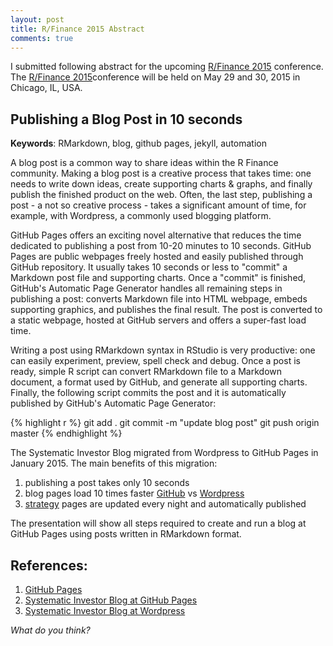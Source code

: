 ```yaml
---
layout: post
title: R/Finance 2015 Abstract
comments: true
---
```


I submitted following abstract for the upcoming [R/Finance 2015](http://www.rinfinance.com/)
conference. The [R/Finance 2015](http://www.rinfinance.com/)conference will be held 
on May 29 and 30, 2015 in Chicago, IL, USA.



Publishing a Blog Post in 10 seconds 
---

**Keywords**: RMarkdown, blog, github pages, jekyll, automation 

A blog post is a common way to share ideas within the R Finance community. 
Making a blog post is a creative process that takes time: one needs to write down ideas, 
create supporting charts & graphs, and finally publish the finished product on the web. 
Often, the last step, publishing a post - a not so creative process - takes a significant 
amount of time, for example, with Wordpress, a commonly used blogging platform.

GitHub Pages offers an exciting novel alternative that reduces the time dedicated to 
publishing a post from 10-20 minutes to 10 seconds. GitHub Pages are public webpages 
freely hosted and easily published through GitHub repository. It usually takes 
10 seconds or less to "commit" a Markdown post file and supporting charts. 
Once a "commit" is finished, GitHub's Automatic Page Generator handles all remaining 
steps in publishing a post: converts Markdown file into HTML webpage, embeds supporting 
graphics, and publishes the final result. The post is converted to a static webpage, 
hosted at GitHub servers and offers a super-fast load time.

Writing a post using RMarkdown syntax in RStudio is very productive: one can easily 
experiment, preview, spell check and debug. Once a post is ready, simple R script 
can convert RMarkdown file to a Markdown document, a format used by GitHub, and 
generate all supporting charts. Finally, the following script commits the post 
and it is automatically published by GitHub's Automatic Page Generator:

{% highlight r %}
git add .
git commit -m "update blog post"
git push origin master
{% endhighlight %}

The Systematic Investor Blog migrated from Wordpress to GitHub Pages in January 2015. 
The main benefits of this migration: 

1. publishing a post takes only 10 seconds 
2. blog pages load 10 times faster [GitHub](http://tools.pingdom.com/fpt/#!/http://systematicinvestor.github.io/)
vs [Wordpress](http://tools.pingdom.com/fpt/#!/http://systematicinvestor.wordpress.com/)
3. [strategy](/strategy.html) pages are updated every night and automatically published

The presentation will show all steps required to create and run a blog at GitHub Pages 
using posts written in RMarkdown format.

References:
---

1. [GitHub Pages](https://pages.github.com/)
2. [Systematic Investor Blog at GitHub Pages](https://systematicinvestor.github.io/)
3. [Systematic Investor Blog at Wordpress](https://systematicinvestor.wordpress.com/)



*What do you think?*


